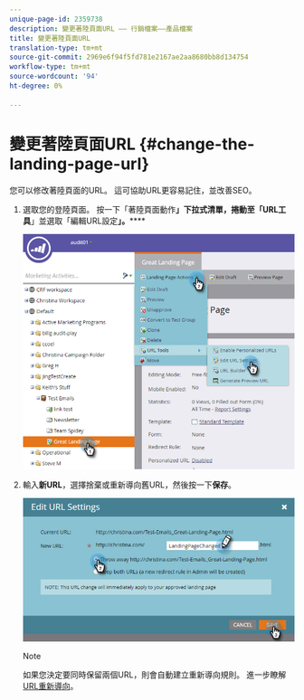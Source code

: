 ```yaml
---
unique-page-id: 2359738
description: 變更著陸頁面URL —— 行銷檔案——產品檔案
title: 變更著陸頁面URL
translation-type: tm+mt
source-git-commit: 2969e6f94f5fd781e2167ae2aa8680bb8d134754
workflow-type: tm+mt
source-wordcount: '94'
ht-degree: 0%

---
```



# 變更著陸頁面URL {#change-the-landing-page-url}

您可以修改著陸頁面的URL。 這可協助URL更容易記住，並改善SEO。

1. 選取您的登陸頁面。 按一下「著陸頁面動作&#x200B;**」下拉式清單，捲動至「URL工具**」並選取「編輯URL設定&#x200B;**」。******

   ![](assets/one.png)

1. 輸入&#x200B;**新URL**，選擇捨棄或重新導向舊URL，然後按一下&#x200B;**保存**。

   ![](assets/two.png)

   >[!NOTE]
   >
   >如果您決定要同時保留兩個URL，則會自動建立重新導向規則。 進一步瞭解[URL重新導向](/help/marketo/product-docs/demand-generation/landing-pages/personalizing-landing-pages/redirect-a-url-path.md)。
